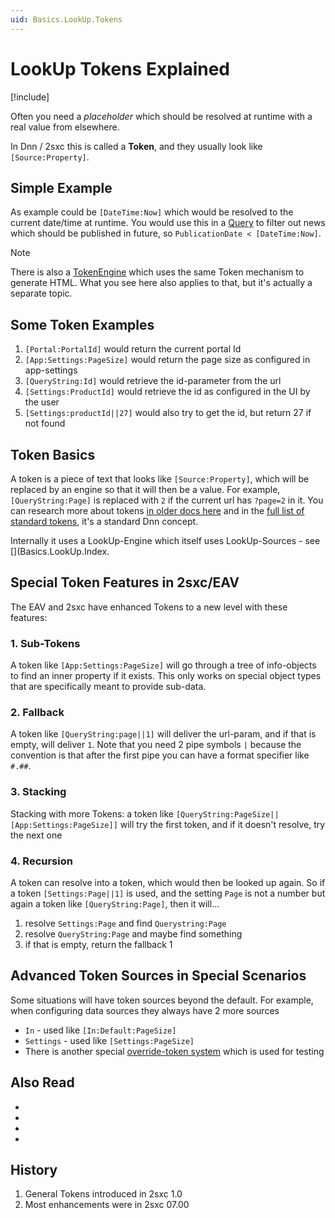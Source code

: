 ```yaml
---
uid: Basics.LookUp.Tokens
---
```


# LookUp Tokens Explained

[!include[](~/basics/stack/_shared-float-summary.md)]
<style>.context-box-summary .query-params, .context-box-summary .lookup { visibility: visible; } </style>

Often you need a _placeholder_ which should be resolved at runtime with a real value from elsewhere. 

In Dnn / 2sxc this is called a **Token**, and they usually look like `[Source:Property]`. 

## Simple Example

As example could be `[DateTime:Now]` which would be resolved to the current date/time at runtime. 
You would use this in a [Query](xref:Basics.Query.Index) to filter out news which should be published in future, so `PublicationDate < [DateTime:Now]`.

> [!NOTE] 
> There is also a [TokenEngine](xref:ToSic.Sxc.Engines.TokenEngine) which uses the same Token mechanism to generate HTML. What you see here also applies to that, but it's actually a separate topic.


## Some Token Examples

1. `[Portal:PortalId]` would return the current portal Id
1. `[App:Settings:PageSize]` would return the page size as configured in app-settings
1. `[QueryString:Id]` would retrieve the id-parameter from the url
1. `[Settings:ProductId]` would retrieve the id as configured in the UI by the user
1. `[Settings:productId||27]` would also try to get the id, but return 27 if not found



## Token Basics

A token is a piece of text that looks like `[Source:Property]`, which will be replaced by an engine so that it will then be a value. For example, `[QueryString:Page]` is replaced with `2` if the current url has `?page=2` in it. You can research more about tokens [in older docs here](https://2sxc.org/en/Learn/Token-Templates-and-Views) and in the [full list of standard tokens](https://2sxc.org/dnn-app-demos/en/Apps/Tutorial-Tokens), it's a standard Dnn concept. 

Internally it uses a LookUp-Engine which itself uses LookUp-Sources - see [](Basics.LookUp.Index. 

## Special Token Features in 2sxc/EAV
The EAV and 2sxc have enhanced Tokens to a new level with these features:

### 1. Sub-Tokens
A token like `[App:Settings:PageSize]` will go through a tree of info-objects to find an inner property if it exists. This only works on special object types that are specifically meant to provide sub-data.

### 2. Fallback
A token like `[QueryString:page||1]` will deliver the url-param, and if that is empty, will deliver `1`. Note that you need 2 pipe symbols `|` because the convention is that after the first pipe you can have a format specifier like `#.##`.

### 3. Stacking
Stacking with more Tokens: a token like `[QueryString:PageSize||[App:Settings:PageSize]]` will try the first token, and if it doesn't resolve, try the next one

### 4. Recursion
A token can resolve into a token, which would then be looked up again. So if a token `[Settings:Page||1]` is used, and the setting `Page` is not a number but again a token like `[QueryString:Page]`, then it will...

1. resolve `Settings:Page` and find `Querystring:Page`
1. resolve `QueryString:Page` and maybe find something
1. if that is empty, return the fallback 1


## Advanced Token Sources in Special Scenarios
Some situations will have token sources beyond the default. For example, when configuring data sources they always have 2 more sources

* `In` - used like `[In:Default:PageSize]`
* `Settings` - used like `[Settings:PageSize]`
* There is another special [override-token system](xref:Basics.Query.Parameters.TestParameters) which is used for testing

## Also Read

* [](xref:Basics.LookUp.Index)
* [](xref:ToSic.Eav.DataSources.IDataStream)
* [](xref:NetCode.DataSources.Custom.Api)
* [](xref:NetCode.DataSources.Custom.ConfigurationParse)


## History

1. General Tokens introduced in 2sxc 1.0
1. Most enhancements were in 2sxc 07.00
